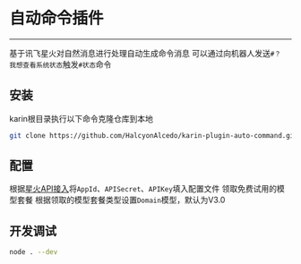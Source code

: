# 自动命令插件

---

基于讯飞星火对自然消息进行处理自动生成命令消息
可以通过向机器人发送`#？ 我想查看系统状态`触发`#状态`命令

## 安装

karin根目录执行以下命令克隆仓库到本地

```bash
git clone https://github.com/HalcyonAlcedo/karin-plugin-auto-command.git ./plugins/karin-plugin-auto-command
```

## 配置

根据[星火API接入](https://xinghuo.xfyun.cn/sparkapi)将`AppId`、`APISecret`、`APIKey`填入配置文件
领取免费试用的模型套餐
根据领取的模型套餐类型设置`Domain`模型，默认为V3.0

## 开发调试

```bash
node . --dev
```
